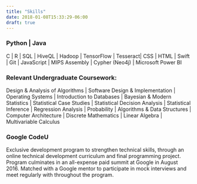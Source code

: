 ```yaml
---
title: "Skills"
date: 2018-01-08T15:33:29-06:00
draft: true
---
```


### Python | Java 
C | R | SQL | HiveQL | Hadoop | TensorFlow | Tesseract| CSS | HTML | Swift | Git | JavaScript | MIPS Assembly | Cypher (Neo4j) | Microsoft Power BI

### Relevant Undergraduate Coursework:
Design & Analysis of Algorithms | Software Design & Implementation | Operating Systems | Introduction to Databases | Bayesian & Modern Statistics | Statistical Case Studies | Statistical Decision Analysis | Statistical Inference | Regression Analysis | Probability | Algorithms & Data Structures | Computer Architecture | Discrete Mathematics | Linear Algebra | Multivariable Calculus

### Google CodeU
Exclusive development program to strengthen technical skills, through an online technical development curriculum and final programming project. Program culminates in an all-expense paid summit at Google in August 2016. Matched with a Google mentor to participate in mock interviews and meet regularly with throughout the program. 
